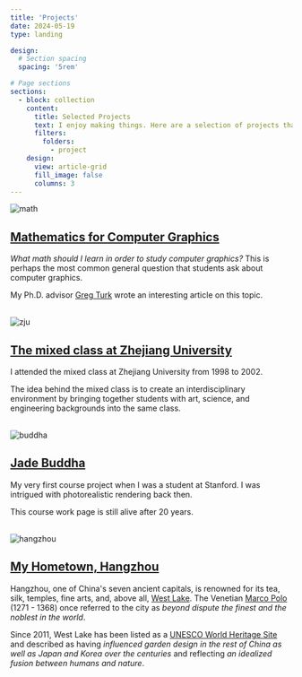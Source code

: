 ```yaml
---
title: 'Projects'
date: 2024-05-19
type: landing

design:
  # Section spacing
  spacing: '5rem'

# Page sections
sections:
  - block: collection
    content:
      title: Selected Projects
      text: I enjoy making things. Here are a selection of projects that I have worked on over the years.
      filters:
        folders:
          - project
    design:
      view: article-grid
      fill_image: false
      columns: 3
---
```



![math](math.png)
## [Mathematics for Computer Graphics](https://faculty.cc.gatech.edu/~turk/math_gr.html)

*What math should I learn in order to study computer graphics?* This is perhaps the most common general question that students ask about computer graphics. 

My Ph.D. advisor [Greg Turk](https://faculty.cc.gatech.edu/~turk/) wrote an interesting article on this topic.
<br><br>

![zju](zju.png)
## [The mixed class at Zhejiang University](http://www.cis.umassd.edu/~hxu/alink/jclass/mixedclass.html)
I attended the mixed class at Zhejiang University from 1998 to 2002.

The idea behind the mixed class is to create an interdisciplinary environment by bringing together students with art, science, and engineering backgrounds into the same class.
<br><br>

![buddha](buddha.png)
## [Jade Buddha](https://graphics.stanford.edu/courses/cs348b-competition/cs348b-03/)
My very first course project when I was a student at Stanford. I was intrigued with photorealistic rendering back then. 

This course work page is still alive after 20 years.
<br><br>

![hangzhou](hangzhou.png)
## [My Hometown, Hangzhou](https://en.wikipedia.org/wiki/Hangzhou)
Hangzhou, one of China's seven ancient capitals, is renowned for its tea, silk, temples, fine arts, and, above all, [West Lake](https://en.wikipedia.org/wiki/West_Lake). 
The Venetian [Marco Polo](http://en.wikipedia.org/wiki/Marco_Polo) (1271 - 1368) once referred to the city as *beyond dispute the finest and the noblest in the world*.

Since 2011, West Lake has been listed as a [UNESCO World Heritage Site](https://en.wikipedia.org/wiki/World_Heritage_Site) and described as having *influenced garden design in the rest of China as well as Japan and Korea over the centuries* and reflecting *an idealized fusion between humans and nature*.
